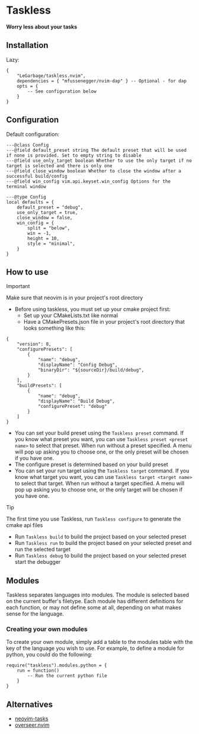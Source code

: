 # Taskless
**Worry less about your tasks**

## Installation

Lazy:
```
{
    "LeGarbage/taskless.nvim",
    dependencies = { "mfussenegger/nvim-dap" } -- Optional - for dap
    opts = {
        -- See configuration below
    }
}
```

## Configuration

Default configuration:
```
---@class Config
---@field default_preset string The default preset that will be used if none is provided. Set to empty string to disable
---@field use_only_target boolean Whether to use the only target if no target is selected and there is only one
---@field close_window boolean Whether to close the window after a successful build/config
---@field win_config vim.api.keyset.win_config Options for the terminal window

---@type Config
local defaults = {
    default_preset = "debug",
    use_only_target = true,
    close_window = false,
    win_config = {
        split = "below",
        win = -1,
        height = 10,
        style = "minimal",
    }
}
```

## How to use

> [!IMPORTANT]
> Make sure that neovim is in your project's root directory

- Before using taskless, you must set up your cmake project first:
  - Set up your CMakeLists.txt like normal
  - Have a CMakePresets.json file in your project's root directory that looks something like this:
```
{
    "version": 8,
    "configurePresets": [
        {
            "name": "debug",
            "displayName": "Config Debug",
            "binaryDir": "${sourceDir}/build/debug",
        }
    ],
    "buildPresets": [
        {
            "name": "debug",
            "displayName": "Build Debug",
            "configurePreset": "debug"
        }
    ]
}
```
- You can set your build preset using the ```Taskless preset``` command. If you know what preset you want, you can use ```Taskless preset <preset name>``` to select that preset. When run without a preset specified. A menu will pop up asking you to choose one, or the only preset will be chosen if you have one.
- The configure preset is determined based on your build preset
- You can set your run target using the ```Taskless target``` command. If you know what target you want, you can use ```Taskless target <target name>``` to select that target. When run without a target specified. A menu will pop up asking you to choose one, or the only target will be chosen if you have one.
> [!TIP]
>  The first time you use Taskless, run ```Taskless configure``` to generate the cmake api files
- Run ```Taskless build``` to build the project based on your selected preset
- Run ```Taskless run``` to build the project based on your selected preset and run the selected target
- Run ```Taskless debug``` to build the project based on your selected preset start the debugger

## Modules
Taskless separates languages into modules. The module is selected based on the current buffer's filetype. Each module has different definitions for each function, or may not define some at all, depending on what makes sense for the language.

### Creating your own modules
To create your own module, simply add a table to the modules table with the key of the language you wish to use. For example, to define a module for python, you could do the following:
```
require("taskless").modules.python = {
    run = function()
        -- Run the current python file
    }
}
```

## Alternatives
- [neovim-tasks](https://github.com/Shatur/neovim-tasks)
- [overseer.nvim](https://github.com/stevearc/overseer.nvim)
